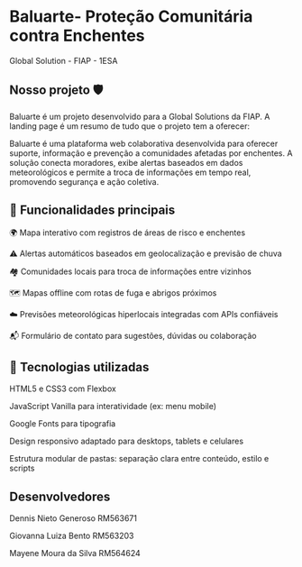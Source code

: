 # Baluarte- Proteção Comunitária contra Enchentes
Global Solution - FIAP - 1ESA

## Nosso projeto 🛡️
Baluarte é um projeto desenvolvido para a Global Solutions da FIAP.
A landing page é um resumo de tudo que o projeto tem a oferecer:

Baluarte é uma plataforma web colaborativa desenvolvida para oferecer suporte, informação e prevenção a comunidades afetadas por enchentes. A solução conecta moradores, exibe alertas baseados em dados meteorológicos e permite a troca de informações em tempo real, promovendo segurança e ação coletiva.

## 🚀 Funcionalidades principais 
🌍 Mapa interativo com registros de áreas de risco e enchentes

⚠️ Alertas automáticos baseados em geolocalização e previsão de chuva

🏘️ Comunidades locais para troca de informações entre vizinhos

🗺️ Mapas offline com rotas de fuga e abrigos próximos

☁️ Previsões meteorológicas hiperlocais integradas com APIs confiáveis

📬 Formulário de contato para sugestões, dúvidas ou colaboração

## 🧱 Tecnologias utilizadas
HTML5 e CSS3 com Flexbox

JavaScript Vanilla para interatividade (ex: menu mobile)

Google Fonts para tipografia

Design responsivo adaptado para desktops, tablets e celulares

Estrutura modular de pastas: separação clara entre conteúdo, estilo e scripts

## Desenvolvedores

Dennis Nieto Generoso RM563671

Giovanna Luiza Bento RM563203

Mayene Moura da Silva RM564624